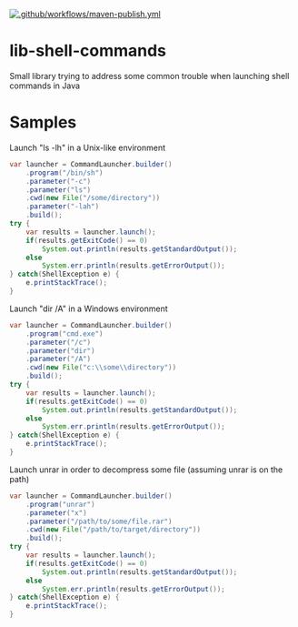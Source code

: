 [![.github/workflows/maven-publish.yml](https://github.com/jorgeb1980/lib-shell-commands/actions/workflows/maven-publish.yml/badge.svg)](https://github.com/jorgeb1980/lib-shell-commands/actions/workflows/maven-publish.yml)

# lib-shell-commands
Small library trying to address some common trouble when launching shell commands in Java

# Samples

Launch "ls -lh" in a Unix-like environment
```java
var launcher = CommandLauncher.builder()
    .program("/bin/sh")
    .parameter("-c")
    .parameter("ls")
    .cwd(new File("/some/directory"))
    .parameter("-lah")
    .build();
try {
    var results = launcher.launch();
    if(results.getExitCode() == 0)
        System.out.println(results.getStandardOutput());
    else
        System.err.println(results.getErrorOutput());
} catch(ShellException e) {
    e.printStackTrace();
}
```

Launch "dir /A" in a Windows environment
```java
var launcher = CommandLauncher.builder()
    .program("cmd.exe")
    .parameter("/c")
    .parameter("dir")
    .parameter("/A")
    .cwd(new File("c:\\some\\directory"))
    .build();
try {
    var results = launcher.launch();
    if(results.getExitCode() == 0)
        System.out.println(results.getStandardOutput());
    else
        System.err.println(results.getErrorOutput());
} catch(ShellException e) {
    e.printStackTrace();
}
```

Launch unrar in order to decompress some file (assuming unrar is on the path)
```java
var launcher = CommandLauncher.builder()
    .program("unrar")
    .parameter("x")
    .parameter("/path/to/some/file.rar")
    .cwd(new File("/path/to/target/directory"))
    .build();
try {
    var results = launcher.launch();
    if(results.getExitCode() == 0)
        System.out.println(results.getStandardOutput());
    else
        System.err.println(results.getErrorOutput());
} catch(ShellException e) {
    e.printStackTrace();
}
```